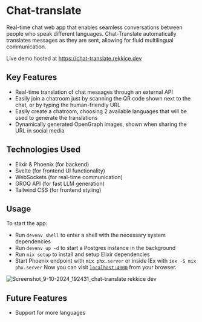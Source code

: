 # Chat-translate
Real-time chat web app that enables seamless conversations between people who speak different languages. Chat-Translate automatically translates messages as they are sent, allowing for fluid multilingual communication. 

Live demo hosted at https://chat-translate.rekkice.dev

## Key Features
- Real-time translation of chat messages through an external API
- Easily join a chatroom just by scanning the QR code shown next to the chat, or by typing the human-friendly URL
- Easily create a chatroom, choosing 2 available languages that will be used to generate the translations
- Dynamically generated OpenGraph images, shown when sharing the URL in social media

## Technologies Used
- Elixir & Phoenix (for backend)
- Svelte (for frontend UI functionality)
- WebSockets (for real-time communication)
- GROQ API (for fast LLM generation)
- Tailwind CSS (for frontend styling)

## Usage

To start the app:

  * Run `devenv shell` to enter a shell with the necessary system dependencies
  * Run `devenv up -d` to start a Postgres instance in the background
  * Run `mix setup` to install and setup Elixir dependencies
  * Start Phoenix endpoint with `mix phx.server` or inside IEx with `iex -S mix phx.server`
Now you can visit [`localhost:4000`](http://localhost:4000) from your browser.

![Screenshot_9-10-2024_192431_chat-translate rekkice dev](https://github.com/user-attachments/assets/51152d75-7b26-44e1-b042-f951ffe05f11)

## Future Features
- Support for more languages
